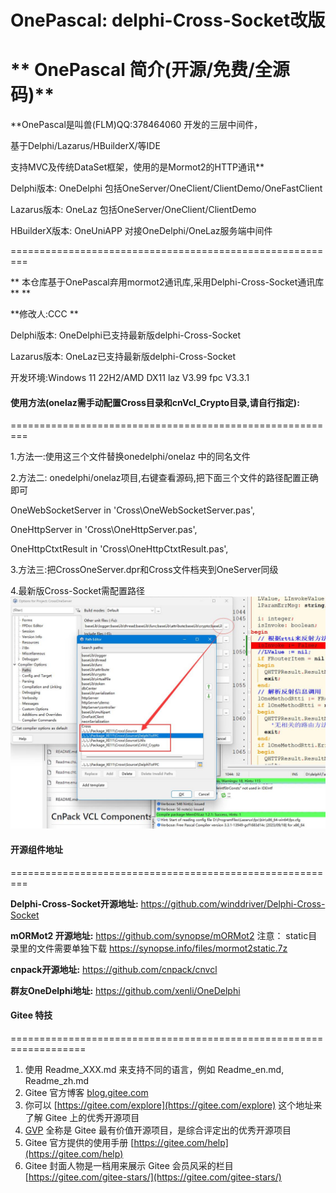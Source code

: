 # OnePascal: delphi-Cross-Socket改版


 ** OnePascal 简介(开源/免费/全源码)**  
=========================================================

**OnePascal是叫兽(FLM)QQ:378464060 开发的三层中间件，

基于Delphi/Lazarus/HBuilderX/等IDE

支持MVC及传统DataSet框架，使用的是Mormot2的HTTP通讯**  

Delphi版本:    OneDelphi  包括OneServer/OneClient/ClientDemo/OneFastClient

Lazarus版本:   OneLaz     包括OneServer/OneClient/ClientDemo

HBuilderX版本: OneUniAPP  对接OneDelphi/OneLaz服务端中间件

=========================================================

 ** 本仓库基于OnePascal弃用mormot2通讯库,采用Delphi-Cross-Socket通讯库** ** 

 **修改人:CCC  ** 

Delphi版本:    OneDelphi已支持最新版delphi-Cross-Socket

Lazarus版本:   OneLaz已支持最新版delphi-Cross-Socket

开发环境:Windows 11 22H2/AMD   DX11  laz V3.99  fpc V3.3.1


#### 使用方法(onelaz需手动配置Cross目录和cnVcl_Crypto目录,请自行指定):
=========================================================

1.方法一:使用这三个文件替换onedelphi/onelaz 中的同名文件

2.方法二: onedelphi/onelaz项目,右键查看源码,把下面三个文件的路径配置正确即可

  OneWebSocketServer in 'Cross\OneWebSocketServer.pas',

  OneHttpServer in 'Cross\OneHttpServer.pas',

  OneHttpCtxtResult in 'Cross\OneHttpCtxtResult.pas',

3.方法三:把CrossOneServer.dpr和Cross文件档夹到OneServer同级

4.最新版Cross-Socket需配置路径
![Alt text](onelaz/set.jpg)

#### 开源组件地址
=========================================================

 **Delphi-Cross-Socket开源地址:** 
https://github.com/winddriver/Delphi-Cross-Socket

 **mORMot2 开源地址:** 
https://github.com/synopse/mORMot2 
注意： static目录里的文件需要单独下载
https://synopse.info/files/mormot2static.7z


 **cnpack开源地址:** 
https://github.com/cnpack/cnvcl

 **群友OneDelphi地址:** 
https://github.com/xenli/OneDelphi

 

#### Gitee 特技
===================================================================


1.  使用 Readme\_XXX.md 来支持不同的语言，例如 Readme\_en.md, Readme\_zh.md
2.  Gitee 官方博客 [blog.gitee.com](https://blog.gitee.com)
3.  你可以 [https://gitee.com/explore](https://gitee.com/explore) 这个地址来了解 Gitee 上的优秀开源项目
4.  [GVP](https://gitee.com/gvp) 全称是 Gitee 最有价值开源项目，是综合评定出的优秀开源项目
5.  Gitee 官方提供的使用手册 [https://gitee.com/help](https://gitee.com/help)
6.  Gitee 封面人物是一档用来展示 Gitee 会员风采的栏目 [https://gitee.com/gitee-stars/](https://gitee.com/gitee-stars/)
